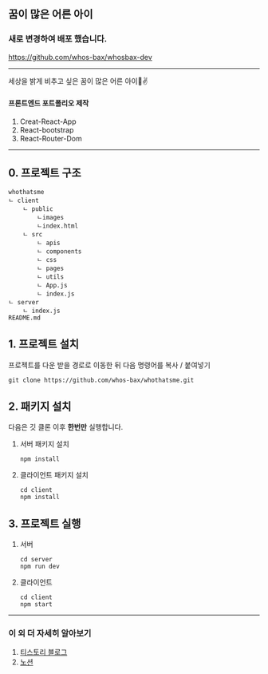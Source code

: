 ## 꿈이 많은 어른 아이

### 새로 변경하여 배포 했습니다.
https://github.com/whos-bax/whosbax-dev

---

세상을 밝게 비추고 싶은 꿈이 많은 어른 아이🙏✌

#### 프론트엔드 포트폴리오 제작

1. Creat-React-App
2. React-bootstrap
3. React-Router-Dom

<hr/>

## 0. 프로젝트 구조

```
whothatsme
ㄴ client
    ㄴ public
        ㄴimages
        ㄴindex.html
    ㄴ src
        ㄴ apis
        ㄴ components
        ㄴ css
        ㄴ pages
        ㄴ utils
        ㄴ App.js
        ㄴ index.js
ㄴ server
    ㄴ index.js
README.md
```


## 1. 프로젝트 설치

프로젝트를 다운 받을 경로로 이동한 뒤 다음 명령어를 복사 / 붙여넣기

```
git clone https://github.com/whos-bax/whothatsme.git
```


## 2. 패키지 설치

다음은 깃 클론 이후 **한번만** 실행합니다.

1. 서버 패키지 설치

   ```
   npm install
   ```

2. 클라이언트 패키지 설치

   ```
   cd client
   npm install
   ```


## 3. 프로젝트 실행

1. 서버
   ```
   cd server
   npm run dev
   ```
2. 클라이언트
   ```
   cd client
   npm start
   ```



<hr/>

### 이 외 더 자세히 알아보기

1. [티스토리 블로그](https://whothatsme.tistory.com/)
2. [노션](https://whosbax.notion.site/0d558da814ad41efbf31fede4f410a5a)

